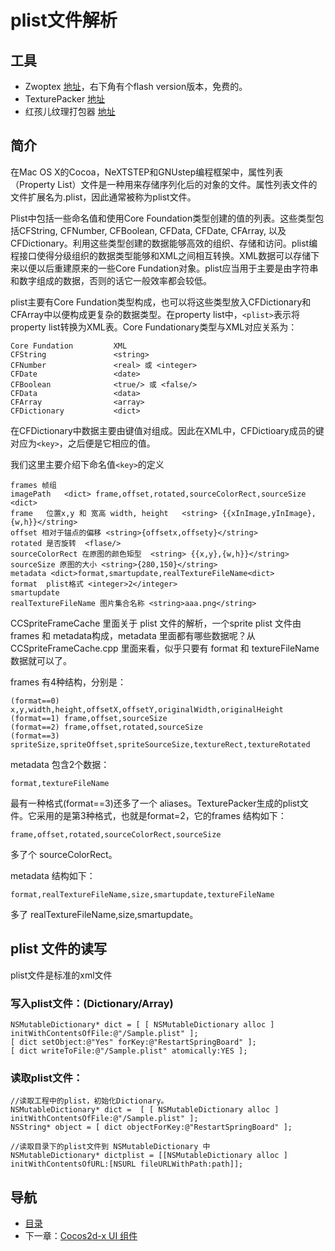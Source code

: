 # plist文件解析

## 工具

- Zwoptex [地址](http://zwopple.com/zwoptex/)，右下角有个flash version版本，免费的。
- TexturePacker [地址](http://www.texturepacker.com)
- 红孩儿纹理打包器 [地址](http://blog.csdn.net/honghaier/article/details/7957062)

## 简介

在Mac OS X的Cocoa，NeXTSTEP和GNUstep编程框架中，属性列表（Property List）文件是一种用来存储序列化后的对象的文件。属性列表文件的文件扩展名为.plist，因此通常被称为plist文件。

Plist中包括一些命名值和使用Core Foundation类型创建的值的列表。这些类型包括CFString, CFNumber, CFBoolean, CFData, CFDate, CFArray, 以及CFDictionary。利用这些类型创建的数据能够高效的组织、存储和访问。plist编程接口使得分级组织的数据类型能够和XML之间相互转换。XML数据可以存储下来以便以后重建原来的一些Core Fundation对象。plist应当用于主要是由字符串和数字组成的数据，否则的话它一般效率都会较低。

plist主要有Core Fundation类型构成，也可以将这些类型放入CFDictionary和CFArray中以便构成更复杂的数据类型。在property list中，`<plist>`表示将property list转换为XML表。Core Fundationary类型与XML对应关系为：
	
	Core Fundation         XML
	CFString               <string>
	CFNumber               <real> 或 <integer>
	CFDate                 <date>
	CFBoolean              <true/> 或 <false/>
	CFData                 <data>
	CFArray                <array>
	CFDictionary           <dict>

在CFDictionary中数据主要由键值对组成。因此在XML中，CFDictioary成员的键对应为`<key>`，之后便是它相应的值。

我们这里主要介绍下命名值`<key>`的定义

	frames 帧组
	imagePath   <dict> frame,offset,rotated,sourceColorRect,sourceSize <dict>
	frame   位置x,y 和 宽高 width, height   <string> {{xInImage,yInImage},{w,h}}</string>
	offset 相对于锚点的偏移 <string>{offsetx,offsety}</string>
	rotated 是否旋转  <flase/>
	sourceColorRect 在原图的颜色矩型  <string> {{x,y},{w,h}}</string>
	sourceSize 原图的大小 <string>{280,150}</string>
	metadata <dict>format,smartupdate,realTextureFileName<dict>
	format  plist格式 <integer>2</integer>
	smartupdate
	realTextureFileName 图片集合名称 <string>aaa.png</string>

CCSpriteFrameCache 里面关于 plist 文件的解析，一个sprite plist 文件由 frames 和 metadata构成，metadata 里面都有哪些数据呢？从CCSpriteFrameCache.cpp 里面来看，似乎只要有 format 和 textureFileName数据就可以了。

frames 有4种结构，分别是：

	(format==0) x,y,width,height,offsetX,offsetY,originalWidth,originalHeight
	(format==1) frame,offset,sourceSize
	(format==2) frame,offset,rotated,sourceSize
	(format==3) spriteSize,spriteOffset,spriteSourceSize,textureRect,textureRotated

metadata 包含2个数据：

	format,textureFileName

最有一种格式(format==3)还多了一个 aliases。TexturePacker生成的plist文件。它采用的是第3种格式，也就是format=2，它的frames 结构如下：

	frame,offset,rotated,sourceColorRect,sourceSize

多了个 sourceColorRect。

metadata 结构如下：

	format,realTextureFileName,size,smartupdate,textureFileName

多了 realTextureFileName,size,smartupdate。

## plist 文件的读写

plist文件是标准的xml文件
	
### 写入plist文件：(Dictionary/Array)

	NSMutableDictionary* dict = [ [ NSMutableDictionary alloc ] initWithContentsOfFile:@"/Sample.plist" ];
	[ dict setObject:@"Yes" forKey:@"RestartSpringBoard" ];
	[ dict writeToFile:@"/Sample.plist" atomically:YES ];
	
### 读取plist文件：

	//读取工程中的plist，初始化Dictionary。
	NSMutableDictionary* dict =  [ [ NSMutableDictionary alloc ] initWithContentsOfFile:@"/Sample.plist" ];
	NSString* object = [ dict objectForKey:@"RestartSpringBoard" ];

	//读取目录下的plist文件到 NSMutableDictionary 中
	NSMutableDictionary* dictplist = [[NSMutableDictionary alloc ] initWithContentsOfURL:[NSURL fileURLWithPath:path]];

## 导航
* [目录](00.md)
* 下一章：[Cocos2d-x UI 组件](02.md)